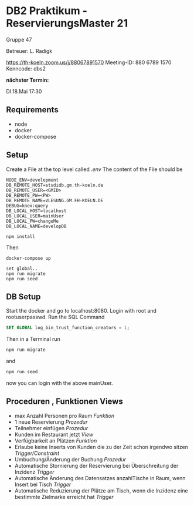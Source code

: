# DB2 Praktikum - ReservierungsMaster 21
Gruppe 47

Betreuer: L. Radigk

https://th-koeln.zoom.us/j/88067891570
Meeting-ID: 880 6789 1570
Kenncode: dbs2

**nächster Termin:**

DI.18.Mai 17:30

## Requirements

* node
* docker
* docker-compose


## Setup
Create a File at the top level called  _.env_
The content of the File should be

```
NODE_ENV=development
DB_REMOTE_HOST=studidb.gm.th-koeln.de
DB_REMOTE_USER=<GMID>
DB_REMOTE_PW=<PW>
DB_REMOTE_NAME=VLESUNG.GM.FH-KOELN.DE
DEBUG=knex:query
DB_LOCAL_HOST=localhost
DB_LOCAL_USER=mainUser
DB_LOCAL_PW=changeMe
DB_LOCAL_NAME=developDB
```

```
npm install
```
Then
```
docker-compose up
```
```
set global..
npm run migrate
npm run seed
```


## DB Setup

Start the docker and go to localhost:8080.
Login with root and rootuserpasswd.
Run the SQL Command
```sql
SET GLOBAL log_bin_trust_function_creators = 1;
```

Then in a Terminal run 
```js
npm run migrate
```
and
```js
npm run seed
```

now you can login with the above mainUser.

## Proceduren , Funktionen Views

* max Anzahl Personen pro Raum _Funktion_
* 1 neue Reservierung _Prozedur_
* Teilnehmer einfügen _Prozedur_
* Kunden im Restaurant jetzt _View_
* Verfügbarkeit an Plätzen _Funktion_
* Erlaube keine Inserts von Kunden die zu der Zeit schon irgendwo sitzen _Trigger/Constraint_
* Umbuchung/Änderung der Buchung _Prozedur_
* Automatische Stornierung der Reservierung bei Überschreitung der Inzidenz _Trigger_
* Automatische Änderung des Datensatzes anzahlTische in Raum, wenn Insert bei Tisch _Trigger_
* Automatische Reduzierung der Plätze am Tisch, wenn die Inzidenz eine bestimmte Zielmarke erreicht hat _Trigger_
